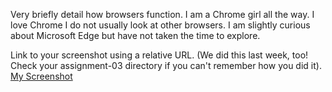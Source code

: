 Very briefly detail how browsers function.
I am a Chrome girl all the way. I love Chrome I do not usually look at other browsers. I am slightly curious about Microsoft Edge but have not taken the time to explore.

Link to your screenshot using a relative URL. (We did this last week, too! Check your assignment-03 directory if you can't remember how you did it).
[My Screenshot](https://github.com/Lesli-Anderson/MART341-WebDesign./tree/main/assignment-4/Images)
